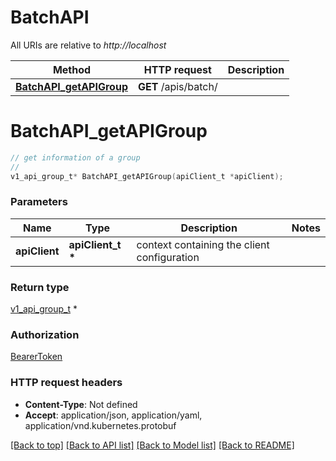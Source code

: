 # BatchAPI

All URIs are relative to *http://localhost*

Method | HTTP request | Description
------------- | ------------- | -------------
[**BatchAPI_getAPIGroup**](BatchAPI.md#BatchAPI_getAPIGroup) | **GET** /apis/batch/ | 


# **BatchAPI_getAPIGroup**
```c
// get information of a group
//
v1_api_group_t* BatchAPI_getAPIGroup(apiClient_t *apiClient);
```

### Parameters
Name | Type | Description  | Notes
------------- | ------------- | ------------- | -------------
**apiClient** | **apiClient_t \*** | context containing the client configuration | 

### Return type

[v1_api_group_t](v1_api_group.md) *


### Authorization

[BearerToken](../README.md#BearerToken)

### HTTP request headers

 - **Content-Type**: Not defined
 - **Accept**: application/json, application/yaml, application/vnd.kubernetes.protobuf

[[Back to top]](#) [[Back to API list]](../README.md#documentation-for-api-endpoints) [[Back to Model list]](../README.md#documentation-for-models) [[Back to README]](../README.md)

